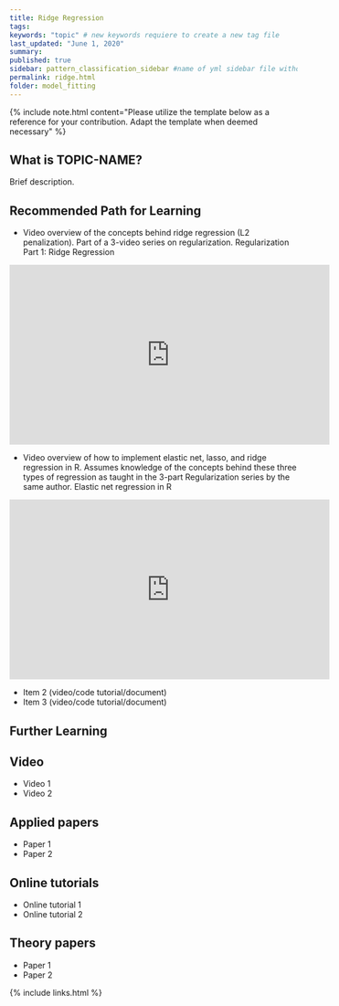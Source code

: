 ```yaml
---
title: Ridge Regression
tags:
keywords: "topic" # new keywords requiere to create a new tag file
last_updated: "June 1, 2020"
summary: 
published: true
sidebar: pattern_classification_sidebar #name of yml sidebar file withouth extension
permalink: ridge.html
folder: model_fitting
---
```



{% include note.html content="Please utilize the template below as a reference for your contribution. Adapt the template when deemed necessary" %}

## What is TOPIC-NAME?

Brief description.


## Recommended Path for Learning

* Video overview of the concepts behind ridge regression (L2 penalization). Part of a 3-video series on regularization.
Regularization Part 1: Ridge Regression
<iframe width="560" height="315" src="https://www.youtube-nocookie.com/embed/Q81RR3yKn30" frameborder="0" allow="accelerometer; autoplay; clipboard-write; encrypted-media; gyroscope; picture-in-picture" allowfullscreen></iframe>

* Video overview of how to implement elastic net, lasso, and ridge regression in R. Assumes knowledge of the concepts behind these three types of regression as taught in the 3-part Regularization series by the same author.
Elastic net regression in R
<iframe width="560" height="315" src="https://www.youtube-nocookie.com/embed/ctmNq7FgbvI" frameborder="0" allow="accelerometer; autoplay; clipboard-write; encrypted-media; gyroscope; picture-in-picture" allowfullscreen></iframe>

* Item 2 (video/code tutorial/document)
* Item 3 (video/code tutorial/document)

## Further Learning

## Video

* Video 1
* Video 2

## Applied papers 

* Paper 1
* Paper 2

## Online tutorials

* Online tutorial 1
* Online tutorial 2

## Theory papers 
* Paper 1
* Paper 2

{% include links.html %}
